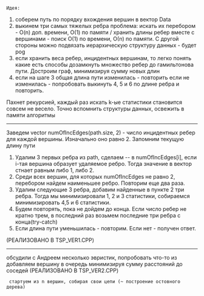 	Идея:
1. соберем путь по порядку вхождения вершин в вектор Data
2. выкинем три самых тяжелых ребра
   	   проблема: искать их перебором - O(n) доп. времени, О(1) по памяти / хранить длины ребер
	             вместе с вершинами - поиск О(1) по времени, О(n) по памяти. С другой стороны можно
		     подвязать иерархическую структуру данных - будет pog
3. если хранить веса ребер, инцидентных вершинам, то легко понять какие есть способы дозамкнуть множество
   ребер до гамильтонова пути. Достроим граф, минимизируя сумму новых длин
4. если на шаге 3 общая длина пути изменилась - повторить
   если не изменилась - попробовать выкинуть 4, 5 и 6 по длине ребра и повторить.

Пахнет рекурсией, каждый раз искать k-ые статистики становится совсем не весело. Точно вспомнить структуры
данных, освежить в памяти алгоритмы
______________________________________________________________________________________________________________________________________

Заведем vector<int> numOfIncEdges(path.size, 2) - число инцидентных ребер для каждой вершины. Изначально оно равно 2.
Запомним текущую длину пути

1. Удалим 3 первых ребра из path, сделаем -- в numOfIncEdges[i], если i-тая вершина образует удаляемое ребро. Тогда значение в вектор
стнает равным либо 1, либо 2.
2. Среди всех вершин, для которых numOfIncEdges не равно 2, перебором найдем наименьшее ребро. Повторим еще два раза.
3. Удалим следующие 3 ребра, добавим найденные в пункте 2 три ребра. Тогда мы минимизировали 1, 2 и 3 статистики, собираемся
минимизировать 4,5 и 6 статистики.
4. Будем повторять, пока не дойдем до конца. Если число ребер не кратно трем, в последний раз возьмем последние три ребра с конца(try-catch)
5. Если длина пути уменьшилась - повторим. Если нет - получен ответ.

(РЕАЛИЗОВАНО В TSP_VER1.CPP)
____________________________________________________________________________
обсудили с Андреем несколько эвристик, попробовать что-то из
	 добавляем вершину в очередь минимизируя сумму расстояний до соседей  (РЕАЛИЗОВАНО В TSP_VER2.CPP)



	 стартуем из n вершин, собирая свои цепи (~ построение остовного дерева)